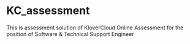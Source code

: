 # KC_assessment
 This is assessment solution of KloverCloud Online Assessment for the position of Software & Technical Support Engineer

